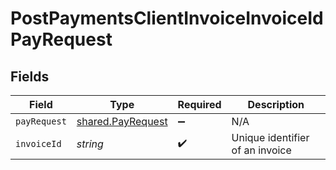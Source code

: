# PostPaymentsClientInvoiceInvoiceIdPayRequest


## Fields

| Field                                                  | Type                                                   | Required                                               | Description                                            |
| ------------------------------------------------------ | ------------------------------------------------------ | ------------------------------------------------------ | ------------------------------------------------------ |
| `payRequest`                                           | [shared.PayRequest](../../models/shared/payrequest.md) | :heavy_minus_sign:                                     | N/A                                                    |
| `invoiceId`                                            | *string*                                               | :heavy_check_mark:                                     | Unique identifier of an invoice                        |